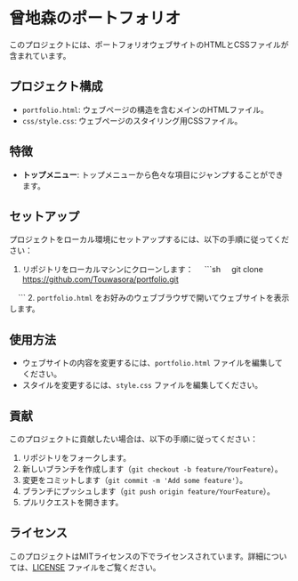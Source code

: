 # 曾地森のポートフォリオ
このプロジェクトには、ポートフォリオウェブサイトのHTMLとCSSファイルが含まれています。

## プロジェクト構成
- `portfolio.html`: ウェブページの構造を含むメインのHTMLファイル。
- `css/style.css`: ウェブページのスタイリング用CSSファイル。

## 特徴
- **トップメニュー**: トップメニューから色々な項目にジャンプすることができます。

## セットアップ
プロジェクトをローカル環境にセットアップするには、以下の手順に従ってください：

1. リポジトリをローカルマシンにクローンします：
    ```sh
    git clone https://github.com/Touwasora/portfolio.git

    ```
2. `portfolio.html` をお好みのウェブブラウザで開いてウェブサイトを表示します。
## 使用方法
- ウェブサイトの内容を変更するには、`portfolio.html` ファイルを編集してください。
- スタイルを変更するには、`style.css` ファイルを編集してください。

## 貢献
このプロジェクトに貢献したい場合は、以下の手順に従ってください：

1. リポジトリをフォークします。
2. 新しいブランチを作成します（`git checkout -b feature/YourFeature`）。
3. 変更をコミットします（`git commit -m 'Add some feature'`）。
4. ブランチにプッシュします（`git push origin feature/YourFeature`）。
5. プルリクエストを開きます。

## ライセンス
このプロジェクトはMITライセンスの下でライセンスされています。詳細については、[LICENSE](LICENSE) ファイルをご覧ください。